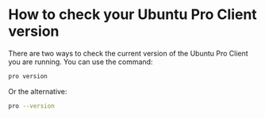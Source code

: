 # How to check your Ubuntu Pro Client version

There are two ways to check the current version of the Ubuntu Pro Client you
are running. You can use the command:

```bash
pro version
```

Or the alternative:

```bash
pro --version
```
